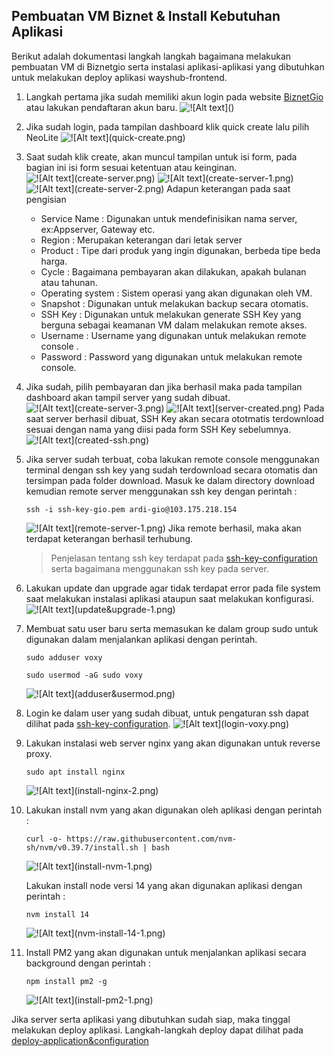 ## Pembuatan VM Biznet & Install Kebutuhan Aplikasi
Berikut adalah dokumentasi langkah langkah bagaimana melakukan pembuatan VM di Biznetgio serta instalasi aplikasi-aplikasi yang dibutuhkan untuk melakukan deploy aplikasi wayshub-frontend.

1. Langkah pertama jika sudah memiliki akun login pada website [BiznetGio](portal.biznetgio.com) atau lakukan pendaftaran akun baru. 
![!\[Alt text\](<biznet account.png>)](<setup-server/biznet account.png>)

2. Jika sudah login, pada tampilan dashboard klik quick create lalu pilih NeoLite
![!\[Alt text\](quick-create.png)](setup-server/quick-create.png)

3. Saat sudah klik create, akan muncul tampilan untuk isi form, pada bagian ini isi form sesuai ketentuan atau keinginan.
![ !\[Alt text\](create-server.png)](setup-server/create-server.png) 
![ !\[Alt text\](create-server-1.png) ](setup-server/create-server-1.png)
![ !\[Alt text\](create-server-2.png)](setup-server/create-server-2.png)
Adapun keterangan pada saat pengisian 
    - Service Name : Digunakan untuk mendefinisikan nama server, ex:Appserver, Gateway etc.
    - Region : Merupakan keterangan dari letak server
    - Product : Tipe dari produk yang ingin digunakan, berbeda tipe beda harga.
    - Cycle : Bagaimana pembayaran akan dilakukan, apakah bulanan atau tahunan.
    - Operating system : Sistem operasi yang akan digunakan oleh VM.
    - Snapshot : Digunakan untuk melakukan backup secara otomatis.
    - SSH Key : Digunakan untuk melakukan generate SSH Key yang berguna sebagai keamanan VM dalam melakukan remote akses.
    - Username : Username yang digunakan untuk melakukan remote console .
    - Password : Password yang digunakan untuk melakukan remote console.

4. Jika sudah, pilih pembayaran dan jika berhasil maka pada tampilan dashboard akan tampil server yang sudah dibuat.
![!\[Alt text\](create-server-3.png) ](setup-server/create-server-3.png)
![!\[Alt text\](server-created.png)](setup-server/server-created.png)
Pada saat server berhasil dibuat, SSH Key akan secara ototmatis terdownload sesuai dengan nama yang diisi pada form SSH Key sebelumnya. 
![!\[Alt text\](created-ssh.png)](setup-server/created-ssh.png)

5. Jika server sudah terbuat, coba lakukan remote console menggunakan terminal dengan ssh key yang sudah terdownload secara otomatis dan tersimpan pada folder download. Masuk ke dalam directory download kemudian remote server menggunakan ssh key dengan perintah :

    ```
    ssh -i ssh-key-gio.pem ardi-gio@103.175.218.154
    ```

    ![!\[Alt text\](remote-server-1.png)](setup-server/remote-server-1.png)
    Jika remote berhasil, maka akan terdapat keterangan berhasil terhubung. 
    
    >Penjelasan tentang ssh key terdapat pada [ssh-key-configuration](ssh-key-configuration.md) serta bagaimana menggunakan ssh key pada server. 

6. Lakukan update dan upgrade agar tidak terdapat error pada file system saat melakukan instalasi aplikasi ataupun saat melakukan konfigurasi.
![!\[Alt text\](update&upgrade-1.png)](setup-server/update&upgrade-1.png)

7. Membuat satu user baru serta memasukan ke dalam group sudo untuk digunakan dalam menjalankan aplikasi dengan perintah.

    ```
    sudo adduser voxy
    ```

    ```
    sudo usermod -aG sudo voxy
    ```

    ![!\[Alt text\](adduser&usermod.png)](setup-server/adduser&usermod.png)

8. Login ke dalam user yang sudah dibuat, untuk pengaturan ssh dapat dilihat pada [ssh-key-configuration](ssh-key-configuration.md).
![!\[Alt text\](login-voxy.png)](setup-server/login-voxy.png)

9. Lakukan instalasi web server nginx yang akan digunakan untuk reverse proxy.
    ```
    sudo apt install nginx
    ```
    ![!\[Alt text\](install-nginx-2.png)](setup-server/install-nginx-2.png)

10. Lakukan install nvm yang akan digunakan oleh aplikasi dengan perintah :

    ```
    curl -o- https://raw.githubusercontent.com/nvm-sh/nvm/v0.39.7/install.sh | bash
    ```

    ![!\[Alt text\](install-nvm-1.png)](setup-server/install-nvm-1.png)

    Lakukan install node versi 14 yang akan digunakan aplikasi dengan perintah : 
    ```
    nvm install 14
    ```
    ![!\[Alt text\](nvm-install-14-1.png)](setup-server/nvm-install-14-1.png)

11. Install PM2 yang akan digunakan untuk menjalankan aplikasi secara background dengan perintah :
    ```
    npm install pm2 -g
    ```
    ![!\[Alt text\](install-pm2-1.png)](setup-server/install-pm2-1.png)

Jika server serta aplikasi yang dibutuhkan sudah siap, maka tinggal melakukan deploy aplikasi. Langkah-langkah deploy dapat dilihat pada [deploy-application&configuration](deploy-application&configuration.md)
